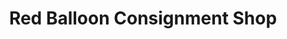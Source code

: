 ---
title: "Red Balloon Consignment Shop"
url: /west-palm-beach/red-balloon-consignment-shop/
shop: Gebrauchtwaren
---
